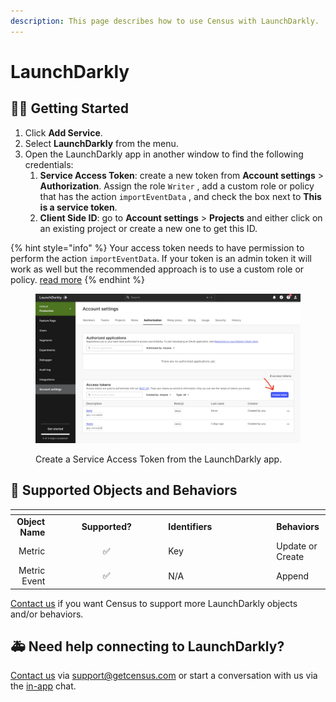 ```yaml
---
description: This page describes how to use Census with LaunchDarkly.
---
```


# LaunchDarkly

## 🏃‍♀️ Getting Started

1. Click **Add Service**.
2. Select **LaunchDarkly** from the menu.
3. Open the LaunchDarkly app in another window to find the following credentials:
   1. **Service Access Token**: create a new token from **Account settings** > **Authorization**. Assign the role `Writer` , add a custom role or policy that has the action `importEventData` , and check the box next to **This is a service token**.
   2. **Client Side ID**: go to **Account settings** > **Projects** and either click on an existing project or create a new one to get this ID.

{% hint style="info" %}
Your access token needs to have permission to perform the action `importEventData`. If your token is an admin token it will work as well but the recommended approach is to use a custom role or policy. [read more](https://docs.launchdarkly.com/home/members/role-create)
{% endhint %}

<figure><img src="../.gitbook/assets/LaunchDarkly (1).png" alt=""><figcaption><p>Create a Service Access Token from the LaunchDarkly app.</p></figcaption></figure>

## 🔀 Supported Objects and Behaviors

<table data-header-hidden><thead><tr><th align="right"></th><th width="169" align="center"></th><th width="159"></th><th></th></tr></thead><tbody><tr><td align="right"><strong>Object Name</strong></td><td align="center"><strong>Supported?</strong></td><td><strong>Identifiers</strong></td><td><strong>Behaviors</strong></td></tr><tr><td align="right">Metric</td><td align="center">✅</td><td>Key</td><td>Update or Create</td></tr><tr><td align="right">Metric Event</td><td align="center">✅</td><td>N/A</td><td>Append</td></tr></tbody></table>

[Contact us](mailto:support@getcensus.com) if you want Census to support more LaunchDarkly objects and/or behaviors.

## 🚑 Need help connecting to LaunchDarkly?

[Contact us](mailto:support@getcensus.com) via support@getcensus.com or start a conversation with us via the [in-app](https://app.getcensus.com) chat.
